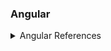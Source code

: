 ### Angular

<details>
<summary>Angular References</summary>

* [`Angular CLI Simple (Tour of Heroes)`](https://github.com/DiogoCercilio/angular-heroes/tree/master/src)
* [`Angular Event Emmiter Sample`](https://gist.github.com/DiogoCercilio/fa5f7deff617c2b4fa6e7d5546f76505)
</details>